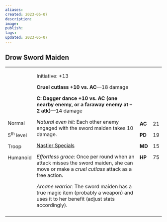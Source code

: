 ```yaml
---
aliases: 
created: 2023-05-07
description: 
image: 
publish: 
tags: 
updated: 2023-05-07
---
```


## Drow Sword Maiden

<table>
<colgroup>
<col style="width: 16%" />
<col style="width: 72%" />
<col style="width: 5%" />
<col style="width: 5%" />
</colgroup>
<tbody>
<tr class="odd">
<td><p>Normal</p>
<p>5<sup>th</sup> level</p>
<p>Troop</p>
<p>Humanoid</p></td>
<td><p>Initiative: +13</p>
<p><strong>Cruel cutlass +10 vs. AC</strong>—18 damage</p>
<p><strong>C: Dagger dance +10 vs. AC (one nearby enemy, or a faraway
enemy at –2 atk)</strong>—14 damage</p>
<p><em>Natural even hit:</em> Each other enemy engaged with the sword
maiden takes 10 damage.</p>
<p><u>Nastier Specials</u></p>
<p><em>Effortless grace:</em> Once per round when an attack misses the
sword maiden, she can move or make a <em>cruel cutlass</em> attack as a
free action.</p>
<p><em>Arcane warrior:</em> The sword maiden has a true magic item
(probably a weapon) and uses it to her benefit (adjust stats
accordingly).</p></td>
<td><p><strong>AC</strong></p>
<p><strong>PD</strong></p>
<p><strong>MD</strong></p>
<p><strong>HP</strong></p></td>
<td><p>21</p>
<p>19</p>
<p>15</p>
<p>75</p></td>
</tr>
<tr class="even">
<td></td>
<td></td>
<td></td>
<td></td>
</tr>
</tbody>
</table>

